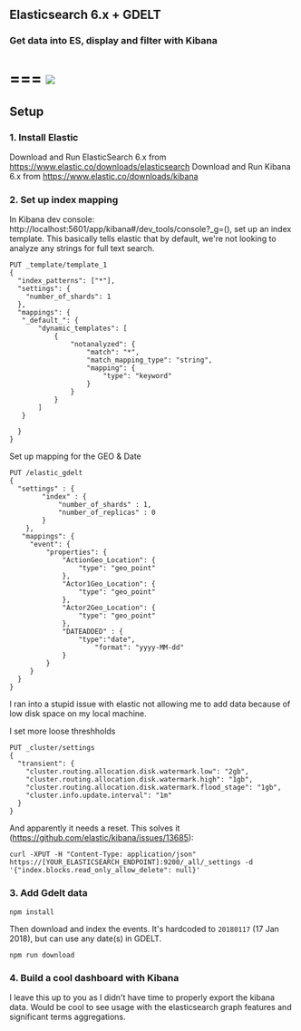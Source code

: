 ## Elasticsearch 6.x + GDELT
### Get data into ES, display and filter with Kibana
===
<img src="https://user-images.githubusercontent.com/3126207/35305518-33f26a60-00a2-11e8-991c-c6b465ef7971.png">
===
## Setup
### 1. Install Elastic
Download and Run ElasticSearch 6.x from https://www.elastic.co/downloads/elasticsearch
Download and Run Kibana 6.x from https://www.elastic.co/downloads/kibana

### 2. Set up index mapping
In Kibana dev console: http://localhost:5601/app/kibana#/dev_tools/console?_g=(), set up an index template.
This basically tells elastic that by default, we're not looking to analyze any strings for full text search.

```curl
PUT _template/template_1
{
  "index_patterns": ["*"],
  "settings": {
    "number_of_shards": 1
  },
  "mappings": {
   "_default_": {
       "dynamic_templates": [
           {
               "notanalyzed": {
                   "match": "*",
                   "match_mapping_type": "string",
                   "mapping": {
                       "type": "keyword"
                   }
               }
           }
       ]
   }

  }
}
```

Set up mapping for the GEO & Date
```curl
PUT /elastic_gdelt
{
  "settings" : {
        "index" : {
            "number_of_shards" : 1,
            "number_of_replicas" : 0
        }
    },
   "mappings": {
     "event": {
         "properties": {
             "ActionGeo_Location": {
                 "type": "geo_point"
             },
             "Actor1Geo_Location": {
                 "type": "geo_point"
             },
             "Actor2Geo_Location": {
                 "type": "geo_point"
             },
             "DATEADDED" : {
                 "type":"date",
                     "format": "yyyy-MM-dd"
             }
         }
     }
  }
}
```

I ran into a stupid issue with elastic not allowing me to add data because of low disk space on my local machine.

I set more loose threshholds
```curl
PUT _cluster/settings
{
  "transient": {
    "cluster.routing.allocation.disk.watermark.low": "2gb",
    "cluster.routing.allocation.disk.watermark.high": "1gb",
    "cluster.routing.allocation.disk.watermark.flood_stage": "1gb",
    "cluster.info.update.interval": "1m"
  }
}
```

And apparently it needs a reset. This solves it (https://github.com/elastic/kibana/issues/13685):

```curl
curl -XPUT -H "Content-Type: application/json" https://[YOUR_ELASTICSEARCH_ENDPOINT]:9200/_all/_settings -d '{"index.blocks.read_only_allow_delete": null}'
```

### 3. Add Gdelt data
```
npm install
```

Then download and index the events. It's hardcoded to `20180117` (17 Jan 2018), but can use any date(s) in GDELT.
```
npm run download
```

### 4. Build a cool dashboard with Kibana
I leave this up to you as I didn't have time to properly export the kibana data.
Would be cool to see usage with the elasticsearch graph features and significant terms aggregations.
